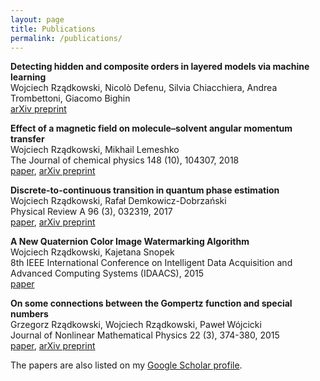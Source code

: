 ```yaml
---
layout: page
title: Publications
permalink: /publications/
---
```


**Detecting hidden and composite orders in layered models via machine learning**  
Wojciech Rządkowski, Nicolò Defenu, Silvia Chiacchiera, Andrea Trombettoni, Giacomo Bighin  
[arXiv preprint](https://arxiv.org/abs/1907.05417)

**Effect of a magnetic field on molecule–solvent angular momentum transfer**  
Wojciech Rządkowski, Mikhail Lemeshko  
The Journal of chemical physics 148 (10), 104307, 2018  
[paper](https://aip.scitation.org/doi/10.1063/1.5017591), [arXiv preprint](https://arxiv.org/abs/1711.09904)

**Discrete-to-continuous transition in quantum phase estimation**  
Wojciech Rządkowski, Rafał Demkowicz-Dobrzański  
Physical Review A 96 (3), 032319, 2017  
[paper](https://journals.aps.org/pra/pdf/10.1103/PhysRevA.96.032319), [arXiv preprint](https://arxiv.org/abs/1704.06612)

**A New Quaternion Color Image Watermarking Algorithm**  
Wojciech Rządkowski, Kajetana Snopek  
8th IEEE International Conference on Intelligent Data Acquisition and Advanced Computing Systems (IDAACS), 2015  
[paper](https://ieeexplore.ieee.org/document/7340737)

**On some connections between the Gompertz function and special numbers**  
Grzegorz Rządkowski, Wojciech Rządkowski, Paweł Wójcicki  
Journal of Nonlinear Mathematical Physics 22 (3), 374-380, 2015  
[paper](https://www.tandfonline.com/doi/abs/10.1080/14029251.2015.1079419), [arXiv preprint](https://arxiv.org/abs/1511.03070)

The papers are also listed on my [Google Scholar profile](https://scholar.google.com/citations?user=ei-6X2cAAAAJ).
